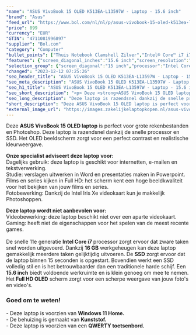 ```yaml
---
"name": "ASUS VivoBook 15 OLED K513EA-L13597W - Laptop - 15.6 inch"
"brand": "Asus"
"feed_url": "https://www.bol.com/nl/nl/p/asus-vivobook-15-oled-k513ea-l13597w-laptop-15-6-inch/9300000133101569"
"price": 899
"currency": "EUR"
"GTIN": "4711081996897"
"supplier": "Bol.com"
"category": "Computer"
"bullet_points": ["Thuis Notebook Clamshell Zilver","Intel® Core™ i7 i7-1165G7","39,6 cm (15.6\") Full HD 1920 x 1080 Pixels OLED Glans 16:9","16 GB DDR4-SDRAM 2800 MHz","1 TB SSD","Intel Iris Xe Graphics","Wi-Fi 6 (802.11ax) Bluetooth 5.0","Lithium-Ion (Li-Ion) 42 Wh 65 W","Windows 11 Home 64-bit"]
"features": {"screen_diagonal_inches":"15.6 inch","screen_resolution":"1920 x 1080 Pixels","processor_family":"Intel® Core™ i7","memory_size":"16 GB","memory_type":"DDR4-SDRAM","total_storage_space":"1 TB","operating_system":"Windows 11 Home","battery_capacity":"42 Wh","width":"359 mm","depth":"235 mm","height":"17,9 mm","weight":"1,6 kg","graphics_card":"Intel Iris Xe Graphics"}
"selection_group": {"screen_diagonal":"15 inch","processor":"Intel Core i7","changed_price_past_3_days":false,"product_family":"VivoBook"}
"changed": "2023-12-12 07:25:26"
"seo_header_title": "ASUS VivoBook 15 OLED K513EA-L13597W - Laptop - 15.6 inch"
"seo_meta_description": "ASUS VivoBook 15 OLED K513EA-L13597W - Laptop - 15.6 inch"
"seo_h1_title": "ASUS VivoBook 15 OLED K513EA-L13597W - Laptop - 15.6 inch"
"seo_short_description": "<p> Deze <strong>ASUS VivoBook 15 OLED laptop</strong> is perfect voor grote rekenbestanden en Photoshop."
"seo_long_description": "Deze laptop is razendsnel dankzij de snelle processor en SSD. Het OLED beeldscherm zorgt voor een perfect contrast en realistische kleurweergave. </p> <p> <strong>Onze specialist adviseert deze laptop voor:</strong><br />Dagelijks gebruik: deze laptop is geschikt voor internetten, e-mailen en tekstverwerking. <br />Studie: verslagen uitwerken in Word en presentaties maken in Powerpoint. <br />Films en series kijken in Full HD: het scherm kent een hoge beeldkwaliteit voor het bekijken van jouw films en series. <br />Fotobewerking: Dankzij de Intel Iris Xe videokaart kun je makkelijk Photoshoppen. </p> <p> <strong>Deze laptop wordt niet aanbevolen voor:</strong><br />Videobewerking: deze laptop beschikt niet over een aparte videokaart. <br />Gaming: heeft niet de eigenschappen voor het spelen van de meest recente games. <br /><br />De snelle 11e generatie <strong>Intel Core i7 </strong>processor zorgt ervoor dat zware taken snel worden uitgevoerd. Dankzij <strong>16 GB</strong> werkgeheugen kan deze laptop gemakkelijk meerdere taken gelijktijdig uitvoeren. De <strong>SSD</strong> zorgt ervoor dat de laptop binnen 15 seconden is opgestart. Bovendien werkt een SSD volledig stil en is het betrouwbaarder dan een traditionele harde schijf. Een<strong> 15. 6 inch</strong> biedt voldoende werkruimte en is klein genoeg om mee te nemen. Het<strong> Full HD OLED</strong> scherm zorgt voor een scherpe weergave van jouw foto's en video's. </p> <h3>Goed om te weten!</h3> <p> - Deze laptop is voorzien van <strong>Windows 11 Home. </strong><br />- De behuizing is gemaakt van <strong>Kunststof</strong><strong>. </strong><br />- Deze laptop is voorzien van een <strong>QWERTY toetsenbord. </strong> </p>"
"short_description": "Deze ASUS VivoBook 15 OLED laptop is perfect voor grote rekenbestanden en Photoshop. Deze laptop is razendsnel dankzij de snelle processor en SSD. Het OLED beeldscherm zorgt voor een perfect contrast en realistische kleurweergave. Onze specialist adviseert deze laptop voor: Dagelijks gebruik: deze laptop is geschikt voor internetten, e-mailen en tekstverwerking. Studie: verslagen uitwerken in Word en presentaties maken in Powerpoint. Films en series kijken in Full HD: het scherm kent een hoge beeldkwaliteit voor het bekijken van jouw films en series. Fotobewerking: Dankzij de Intel Iris Xe videokaart kun je makkelijk Photoshoppen. Deze laptop wordt niet aanbevolen voor: Videobewerking: deze laptop beschikt niet over een aparte videokaart. Gaming: heeft niet de eigenschappen voor het spelen van de meest recente games. De snelle 11e generatie Intel Core i7 processor zorgt ervoor dat zware taken snel worden uitgevoerd. Dankzij 16 GB werkgeheugen kan deze laptop gemakkelijk meerdere taken gelijktijdig uitvoeren. De SSD zorgt ervoor dat de laptop binnen 15 seconden is opgestart. Bovendien werkt een SSD volledig stil en is het betrouwbaarder dan een traditionele harde schijf. Een 15.6 inch biedt voldoende werkruimte en is klein genoeg om mee te nemen. Het Full HD OLED scherm zorgt voor een scherpe weergave van jouw foto's en video's. Goed om te weten! - Deze laptop is voorzien van Windows 11 Home. - De behuizing is gemaakt van Kunststof. - Deze laptop is voorzien van een QWERTY toetsenbord."
"external_image_url": "https://images.zakelijkelaptopkopen.nl/asus-vivobook-15-oled-k513ea-l13597w-laptop-15-6-inch.webp"
---
```


<p> Deze <strong>ASUS VivoBook 15 OLED laptop</strong> is perfect voor grote rekenbestanden en Photoshop. Deze laptop is razendsnel dankzij de snelle processor en SSD. Het OLED beeldscherm zorgt voor een perfect contrast en realistische kleurweergave. </p> <p> <strong>Onze specialist adviseert deze laptop voor:</strong><br />Dagelijks gebruik: deze laptop is geschikt voor internetten, e-mailen en tekstverwerking.<br />Studie: verslagen uitwerken in Word en presentaties maken in Powerpoint.<br />Films en series kijken in Full HD: het scherm kent een hoge beeldkwaliteit voor het bekijken van jouw films en series.<br />Fotobewerking: Dankzij de Intel Iris Xe videokaart kun je makkelijk Photoshoppen. </p> <p> <strong>Deze laptop wordt niet aanbevolen voor:</strong><br />Videobewerking: deze laptop beschikt niet over een aparte videokaart.<br />Gaming: heeft niet de eigenschappen voor het spelen van de meest recente games.<br /><br />De snelle 11e generatie <strong>Intel Core i7 </strong>processor zorgt ervoor dat zware taken snel worden uitgevoerd. Dankzij <strong>16 GB</strong> werkgeheugen kan deze laptop gemakkelijk meerdere taken gelijktijdig uitvoeren. De <strong>SSD</strong> zorgt ervoor dat de laptop binnen 15 seconden is opgestart. Bovendien werkt een SSD volledig stil en is het betrouwbaarder dan een traditionele harde schijf. Een<strong> 15.6 inch</strong> biedt voldoende werkruimte en is klein genoeg om mee te nemen. Het<strong> Full HD OLED</strong> scherm zorgt voor een scherpe weergave van jouw foto's en video's. </p> <h3>Goed om te weten!</h3> <p> - Deze laptop is voorzien van <strong>Windows 11 Home.</strong><br />- De behuizing is gemaakt van <strong>Kunststof</strong><strong>.</strong><br />- Deze laptop is voorzien van een <strong>QWERTY toetsenbord.</strong> </p>